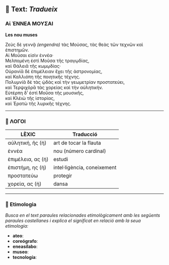 ## 📜 Text: *Tradueix*

### Αἱ ἘΝΝΕΑ ΜΟΥΣΑΙ  
**Les nou muses**

Ζεὺς δὲ γεννᾷ *(engendra)* τὰς Μούσας, τὰς θεὰς τῶν τεχνῶν καὶ ἐπιστημῶν.  
Αἱ Μοῦσαι εἰσὶν ἐννέα·  
Μελπομένη ἐστὶ Μοῦσα τῆς τραγῳδίας,  
καὶ Θάλειᾱ τῆς κωμῳδίας·  
Οὐρανίᾱ δὲ ἐπιμέλειαν ἔχει τῆς ἀστρονομίας,  
καὶ Καλλιόπη τῆς ποιητικῆς τέχνης.  
Πολυμνίᾱ δὲ τὰς ᾠδὰς καὶ τὴν γεωμετρίαν προστατεύει,  
καὶ Τερψιχόρᾱ τὰς χορείας καὶ τὴν αὐλητικήν.  
Εὐτέρπη δ’ ἐστὶ Μοῦσα τῆς μουσικῆς,  
καὶ Κλέιὼ τῆς ἱστορίας,  
καὶ Ἐρατὼ τῆς λυρικῆς τέχνης.

---

### 📘 ΛΟΓΟΙ

| LÈXIC              | Traducció                         |
|--------------------|-----------------------------------|
| αὐλητική, ῆς (ἡ)   | art de tocar la flauta            |
| ἐννέα              | nou (número cardinal)             |
| ἐπιμέλεια, ας (ἡ)  | estudi                            |
| ἐπιστήμη, ης (ἡ)   | intel·ligència, coneixement       |
| προστατεύω         | protegir                          |
| χορεία, ας (ἡ)     | dansa                             |

---

### 🧠 Etimologia

*Busca en el text paraules relacionades etimològicament amb les següents paraules castellanes i explica el significat en relació amb la seua etimologia:*

- **ateo**:  
- **coreógrafo**:  
- **eneasílabo**:  
- **museo**:  
- **tecnología**:
